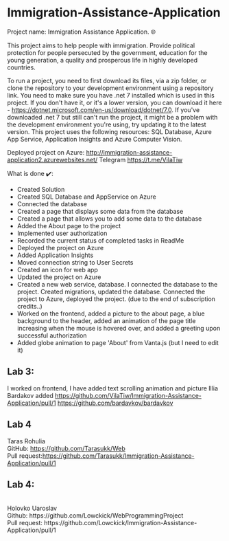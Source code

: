 # Immigration-Assistance-Application

Project name: Immigration Assistance Application. 🌐 

This project aims to help people with immigration. Provide political protection for people persecuted by the government, education for the young generation, a quality and prosperous life in highly developed countries.

To run a project, you need to first download its files, via a zip folder, or clone the repository to your development environment using a repository link. You need to make sure you have .net 7 installed which is used in this project. If you don't have it, or it's a lower version, you can download it here - https://dotnet.microsoft.com/en-us/download/dotnet/7.0. If you've downloaded .net 7 but still can't run the project, it might be a problem with the development environment you're using, try updating it to the latest version.
This project uses the following resources: SQL Database, Azure App Service, Application Insights and Azure Computer Vision.

Deployed project on Azure: http://immigration-assistance-application2.azurewebsites.net/
Telegram https://t.me/VilaTiw

What is done ✔️:
- Сreated Solution
- Сreated SQL Database and AppService on Azure
- Connected the database
- Сreated a page that displays some data from the database
- Сreated a page that allows you to add some data to the database
- Added the About page to the project
- Implemented user authorization
- Recorded the current status of completed tasks in ReadMe
- Deployed the project on Azure
- Added Application Insights
- Moved connection string to User Secrets
- Created an icon for web app 
- Updated the project on Azure
- Created a new web service, database. I connected the database to the project. Created migrations, updated the database. Connected the project to Azure, deployed the project. (due to the end of subscription credits..) 
- Worked on the frontend, added a picture to the about page, a blue background to the header, added an animation of the page title increasing when the mouse is hovered over, and added a greeting upon successful authorization
- Added globe animation to page 'About' from Vanta.js (but I need to edit it)

## Lab 3:
I worked on frontend, I have added text scrolling animation and picture
Illia Bardakov added
https://github.com/VilaTiw/Immigration-Assistance-Application/pull/1
https://github.com/bardavkov/bardavkov
<br>
## Lab 4
Taras Rohulia
<br>
GitHub: https://github.com/Tarasukk/Web
<br>
Pull request:https://github.com/Tarasukk/Immigration-Assistance-Application/pull/1
<br>

## Lab 4:
<br>
Holovko Uaroslav
<br>
Github: https://github.com/Lowckick/WebProgrammingProject
<br>
Pull request: https://github.com/Lowckick/Immigration-Assistance-Application/pull/1
<br>
